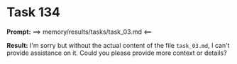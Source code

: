 # Task 134

**Prompt:** ==> memory/results/tasks/task_03.md <==

**Result:**
I'm sorry but without the actual content of the file `task_03.md`, I can't provide assistance on it. Could you please provide more context or details?
